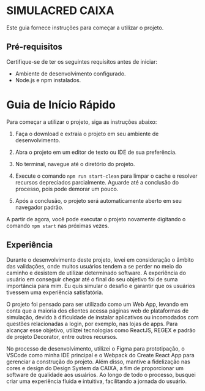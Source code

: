 # SIMULACRED CAIXA

Este guia fornece instruções para começar a utilizar o projeto.

## Pré-requisitos

Certifique-se de ter os seguintes requisitos antes de iniciar:

- Ambiente de desenvolvimento configurado.
- Node.js e npm instalados.

# Guia de Início Rápido

Para começar a utilizar o projeto, siga as instruções abaixo:

1. Faça o download e extraia o projeto em seu ambiente de desenvolvimento.

2. Abra o projeto em um editor de texto ou IDE de sua preferência.

3. No terminal, navegue até o diretório do projeto.

4. Execute o comando `npm run start-clean` para limpar o cache e resolver recursos depreciados parcialmente. Aguarde até a conclusão do processo, pois pode demorar um pouco.

5. Após a conclusão, o projeto será automaticamente aberto em seu navegador padrão.

A partir de agora, você pode executar o projeto novamente digitando o comando `npm start` nas próximas vezes.

## Experiência

Durante o desenvolvimento deste projeto, levei em consideração o âmbito das validações, onde muitos usuários tendem a se perder no meio do caminho e desistem de utilizar determinado software. A experiência do usuário em conseguir chegar até o final do seu objetivo foi de suma importância para mim. Eu quis simular o desafio e garantir que os usuários tivessem uma experiência satisfatória.

O projeto foi pensado para ser utilizado como um Web App, levando em conta que a maioria dos clientes acessa páginas web de plataformas de simulação, devido à dificuldade de instalar aplicativos ou incomodados com questões relacionadas a login, por exemplo, nas lojas de apps. Para alcançar esse objetivo, utilizei tecnologias como ReactJS, REGEX e padrão de projeto Decorator, entre outros recursos.

No processo de desenvolvimento, utilizei o Figma para prototipação, o VSCode como minha IDE principal e o Webpack do Create React App para gerenciar a construção do projeto. Além disso, mantive a fidelização nas cores e design do Design System da CAIXA, a fim de proporcionar um software de qualidade aos usuários. Ao longo de todo o processo, busquei criar uma experiência fluida e intuitiva, facilitando a jornada do usuário.

